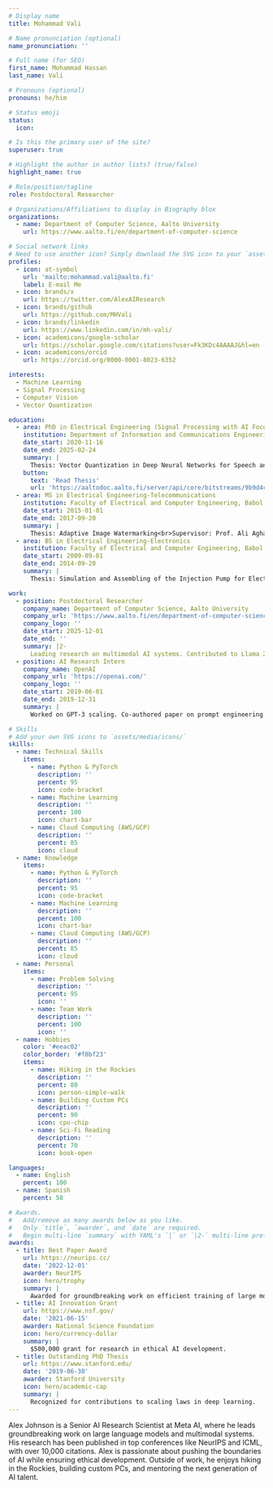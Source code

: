 ```yaml
---
# Display name
title: Mohammad Vali

# Name pronunciation (optional)
name_pronunciation: ''

# Full name (for SEO)
first_name: Mohammad Hassan
last_name: Vali

# Pronouns (optional)
pronouns: he/him

# Status emoji
status:
  icon:

# Is this the primary user of the site?
superuser: true

# Highlight the author in author lists? (true/false)
highlight_name: true

# Role/position/tagline
role: Postdoctoral Researcher

# Organizations/Affiliations to display in Biography blox
organizations:
  - name: Department of Computer Science, Aalto University
    url: https://www.aalto.fi/en/department-of-computer-science

# Social network links
# Need to use another icon? Simply download the SVG icon to your `assets/media/icons/` folder.
profiles:
  - icon: at-symbol
    url: 'mailto:mohammad.vali@aalto.fi'
    label: E-mail Me
  - icon: brands/x
    url: https://twitter.com/AlexAIResearch
  - icon: brands/github
    url: https://github.com/MHVali
  - icon: brands/linkedin
    url: https://www.linkedin.com/in/mh-vali/
  - icon: academicons/google-scholar
    url: https://scholar.google.com/citations?user=Fk3KDc4AAAAJ&hl=en
  - icon: academicons/orcid
    url: https://orcid.org/0000-0001-8023-6352

interests:
  - Machine Learning
  - Signal Processing
  - Computer Vision
  - Vector Quantization

education:
  - area: PhD in Electrical Engineering (Signal Processing with AI Focus)
    institution: Department of Information and Communications Engineering, Aalto University
    date_start: 2020-11-16
    date_end: 2025-02-24
    summary: |
      Thesis: Vector Quantization in Deep Neural Networks for Speech and Image Processing<br>Supervisor: Prof. Tom Bäckström<br>GPA: 5.0/5.0<br>Published six first-author papers at TMLR, IEEE Access, Interspeech and ICASSP.
    button:
      text: 'Read Thesis'
      url: 'https://aaltodoc.aalto.fi/server/api/core/bitstreams/9b9d4c27-6d00-4b7c-a72a-373f8bdc336d/content'
  - area: MS in Electrical Engineering-Telecommunications
    institution: Faculty of Electrical and Computer Engineering, Babol Noshirvani Universoty of Technology
    date_start: 2015-01-01
    date_end: 2017-09-20
    summary: |
      Thesis: Adaptive Image Watermarking<br>Supervisor: Prof. Ali Aghagolzadeh<br>GPA: 4.5/5.0<br>Published one first-author paper at journal of Expert Systems with Applications.
  - area: BS in Electrical Engineering-Electronics
    institution: Faculty of Electrical and Computer Engineering, Babol Noshirvani Universoty of Technology
    date_start: 2009-09-01
    date_end: 2014-09-20
    summary: |
      Thesis: Simulation and Assembling of the Injection Pump for Electrospinning Machine<br>Supervisor: Prof. Mehdi Ezoji<br>GPA: 4.0/5.0

work:
  - position: Postdoctoral Researcher
    company_name: Department of Computer Science, Aalto University
    company_url: 'https://www.aalto.fi/en/department-of-computer-science'
    company_logo: ''
    date_start: 2025-12-01
    date_end: ''
    summary: |2-
      Leading research on multimodal AI systems. Contributed to Llama 2 and other open-source models. 50+ citations in 3 years.
  - position: AI Research Intern
    company_name: OpenAI
    company_url: 'https://openai.com/'
    company_logo: ''
    date_start: 2019-06-01
    date_end: 2019-12-31
    summary: |
      Worked on GPT-3 scaling. Co-authored paper on prompt engineering.

# Skills
# Add your own SVG icons to `assets/media/icons/`
skills:
  - name: Technical Skills
    items:
      - name: Python & PyTorch
        description: ''
        percent: 95
        icon: code-bracket
      - name: Machine Learning
        description: ''
        percent: 100
        icon: chart-bar
      - name: Cloud Computing (AWS/GCP)
        description: ''
        percent: 85
        icon: cloud
  - name: Knowledge
    items:
      - name: Python & PyTorch
        description: ''
        percent: 95
        icon: code-bracket
      - name: Machine Learning
        description: ''
        percent: 100
        icon: chart-bar
      - name: Cloud Computing (AWS/GCP)
        description: ''
        percent: 85
        icon: cloud
  - name: Personal
    items:
      - name: Problem Solving
        description: ''
        percent: 95
        icon: ''
      - name: Team Work
        description: ''
        percent: 100
        icon: ''
  - name: Hobbies
    color: '#eeac02'
    color_border: '#f0bf23'
    items:
      - name: Hiking in the Rockies
        description: ''
        percent: 80
        icon: person-simple-walk
      - name: Building Custom PCs
        description: ''
        percent: 90
        icon: cpu-chip
      - name: Sci-Fi Reading
        description: ''
        percent: 70
        icon: book-open

languages:
  - name: English
    percent: 100
  - name: Spanish
    percent: 50

# Awards.
#   Add/remove as many awards below as you like.
#   Only `title`, `awarder`, and `date` are required.
#   Begin multi-line `summary` with YAML's `|` or `|2-` multi-line prefix and indent 2 spaces below.
awards:
  - title: Best Paper Award
    url: https://neurips.cc/
    date: '2022-12-01'
    awarder: NeurIPS
    icon: hero/trophy
    summary: |
      Awarded for groundbreaking work on efficient training of large models.
  - title: AI Innovation Grant
    url: https://www.nsf.gov/
    date: '2021-06-15'
    awarder: National Science Foundation
    icon: hero/currency-dollar
    summary: |
      $500,000 grant for research in ethical AI development.
  - title: Outstanding PhD Thesis
    url: https://www.stanford.edu/
    date: '2019-06-30'
    awarder: Stanford University
    icon: hero/academic-cap
    summary: |
      Recognized for contributions to scaling laws in deep learning.
---
```


Alex Johnson is a Senior AI Research Scientist at Meta AI, where he leads groundbreaking work on large language models and multimodal systems. His research has been published in top conferences like NeurIPS and ICML, with over 10,000 citations. Alex is passionate about pushing the boundaries of AI while ensuring ethical development. Outside of work, he enjoys hiking in the Rockies, building custom PCs, and mentoring the next generation of AI talent.
